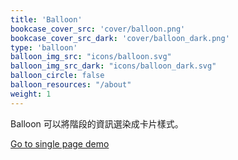```yaml
---
title: 'Balloon'
bookcase_cover_src: 'cover/balloon.png'
bookcase_cover_src_dark: 'cover/balloon_dark.png'
type: 'balloon'
balloon_img_src: "icons/balloon.svg"
balloon_img_src_dark: "icons/balloon_dark.svg"
balloon_circle: false
balloon_resources: "/about"
weight: 1
---
```


Balloon 可以將階段的資訊選染成卡片樣式。

[Go to single page demo](/hugo-theme-graytr/layouts/demo/balloon/single)

